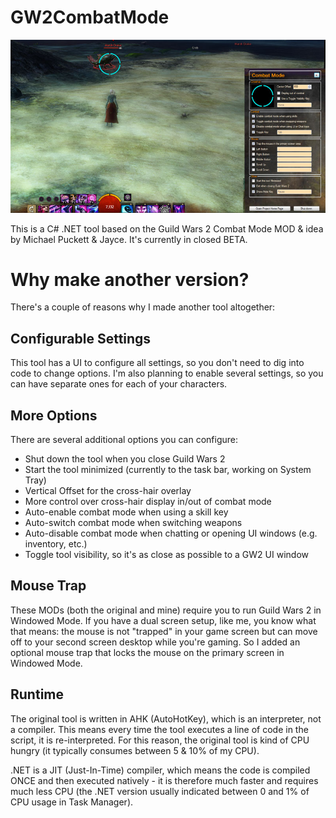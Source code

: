 GW2CombatMode
=============

![Screenshot](https://github.com/eru-iluvatar/GW2CombatMode/blob/master/screenshot.jpg?raw=true)

This is a C# .NET tool based on the Guild Wars 2 Combat Mode MOD & idea by Michael Puckett & Jayce. It's currently in closed BETA.

Why make another version?
=========================

There's a couple of reasons why I made another tool altogether:

Configurable Settings
---------------------
This tool has a UI to configure all settings, so you don't need to dig into code to change options. 
I'm also planning to enable several settings, so you can have separate ones for each of your characters.

More Options
------------
There are several additional options you can configure:

*  Shut down the tool when you close Guild Wars 2
*  Start the tool minimized (currently to the task bar, working on System Tray)
*  Vertical Offset for the cross-hair overlay
*  More control over cross-hair display in/out of combat mode
*  Auto-enable combat mode when using a skill key
*  Auto-switch combat mode when switching weapons
*  Auto-disable combat mode when chatting or opening UI windows (e.g. inventory, etc.)
*  Toggle tool visibility, so it's as close as possible to a GW2 UI window

Mouse Trap
----------
These MODs (both the original and mine) require you to run Guild Wars 2 in Windowed Mode. If you have a dual screen setup, like me, you know what that means: the mouse is not "trapped" in your game screen but can move off to your second screen desktop while you're gaming. 
So I added an optional mouse trap that locks the mouse on the primary screen in Windowed Mode.  


Runtime
-------
The original tool is written in AHK (AutoHotKey), which is an interpreter, not a compiler. 
This means every time the tool executes a line of code in the script, it is re-interpreted. 
For this reason, the original tool is kind of CPU hungry (it typically consumes between 5 & 10% of my CPU).

.NET is a JIT (Just-In-Time) compiler, which means the code is compiled ONCE and then executed natively - it is therefore much faster and requires much less CPU (the .NET version usually indicated between 0 and 1% of CPU usage in Task Manager).    

 